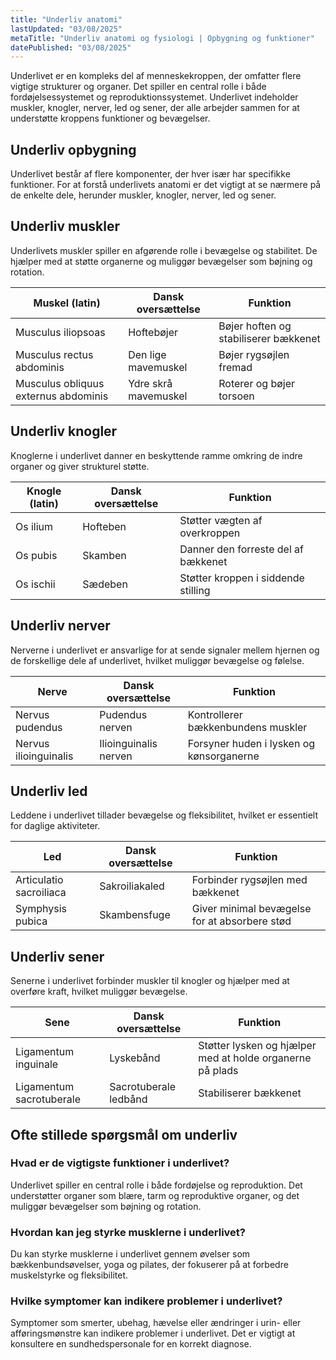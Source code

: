 ```yaml
---
title: "Underliv anatomi"
lastUpdated: "03/08/2025"
metaTitle: "Underliv anatomi og fysiologi | Opbygning og funktioner"
datePublished: "03/08/2025"
---
```


Underlivet er en kompleks del af menneskekroppen, der omfatter flere vigtige strukturer og organer. Det spiller en central rolle i både fordøjelsessystemet og reproduktionssystemet. Underlivet indeholder muskler, knogler, nerver, led og sener, der alle arbejder sammen for at understøtte kroppens funktioner og bevægelser.

## Underliv opbygning

Underlivet består af flere komponenter, der hver især har specifikke funktioner. For at forstå underlivets anatomi er det vigtigt at se nærmere på de enkelte dele, herunder muskler, knogler, nerver, led og sener.

## Underliv muskler

Underlivets muskler spiller en afgørende rolle i bevægelse og stabilitet. De hjælper med at støtte organerne og muliggør bevægelser som bøjning og rotation.

| Muskel (latin) | Dansk oversættelse | Funktion |
|----------------|--------------------|----------|
| Musculus iliopsoas | Hoftebøjer | Bøjer hoften og stabiliserer bækkenet |
| Musculus rectus abdominis | Den lige mavemuskel | Bøjer rygsøjlen fremad |
| Musculus obliquus externus abdominis | Ydre skrå mavemuskel | Roterer og bøjer torsoen |

## Underliv knogler

Knoglerne i underlivet danner en beskyttende ramme omkring de indre organer og giver strukturel støtte.

| Knogle (latin) | Dansk oversættelse | Funktion |
|----------------|--------------------|----------|
| Os ilium | Hofteben | Støtter vægten af overkroppen |
| Os pubis | Skamben | Danner den forreste del af bækkenet |
| Os ischii | Sædeben | Støtter kroppen i siddende stilling |

## Underliv nerver

Nerverne i underlivet er ansvarlige for at sende signaler mellem hjernen og de forskellige dele af underlivet, hvilket muliggør bevægelse og følelse.

| Nerve | Dansk oversættelse | Funktion |
|-------|--------------------|----------|
| Nervus pudendus | Pudendus nerven | Kontrollerer bækkenbundens muskler |
| Nervus ilioinguinalis | Ilioinguinalis nerven | Forsyner huden i lysken og kønsorganerne |

## Underliv led

Leddene i underlivet tillader bevægelse og fleksibilitet, hvilket er essentielt for daglige aktiviteter.

| Led | Dansk oversættelse | Funktion |
|-----|--------------------|----------|
| Articulatio sacroiliaca | Sakroiliakaled | Forbinder rygsøjlen med bækkenet |
| Symphysis pubica | Skambensfuge | Giver minimal bevægelse for at absorbere stød |

## Underliv sener

Senerne i underlivet forbinder muskler til knogler og hjælper med at overføre kraft, hvilket muliggør bevægelse.

| Sene | Dansk oversættelse | Funktion |
|------|--------------------|----------|
| Ligamentum inguinale | Lyskebånd | Støtter lysken og hjælper med at holde organerne på plads |
| Ligamentum sacrotuberale | Sacrotuberale ledbånd | Stabiliserer bækkenet |

## Ofte stillede spørgsmål om underliv

### Hvad er de vigtigste funktioner i underlivet?

Underlivet spiller en central rolle i både fordøjelse og reproduktion. Det understøtter organer som blære, tarm og reproduktive organer, og det muliggør bevægelser som bøjning og rotation.

### Hvordan kan jeg styrke musklerne i underlivet?

Du kan styrke musklerne i underlivet gennem øvelser som bækkenbundsøvelser, yoga og pilates, der fokuserer på at forbedre muskelstyrke og fleksibilitet.

### Hvilke symptomer kan indikere problemer i underlivet?

Symptomer som smerter, ubehag, hævelse eller ændringer i urin- eller afføringsmønstre kan indikere problemer i underlivet. Det er vigtigt at konsultere en sundhedspersonale for en korrekt diagnose.
